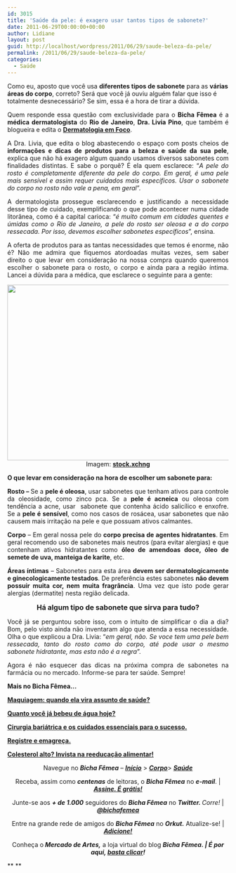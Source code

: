 ```yaml
---
id: 3015
title: 'Saúde da pele: é exagero usar tantos tipos de sabonete?'
date: 2011-06-29T00:00:00+00:00
author: Lidiane
layout: post
guid: http://localhost/wordpress/2011/06/29/saude-beleza-da-pele/
permalink: /2011/06/29/saude-beleza-da-pele/
categories:
  - Saúde
---
```

Como eu, aposto que você usa **diferentes tipos de sabonete** para as **várias áreas do corpo**, correto? Será que você já ouviu alguém falar que isso é totalmente desnecessário? Se sim, essa é a hora de tirar a dúvida.

<p style="text-align: justify;">
  Quem responde essa questão com exclusividade para o <strong>Bicha Fêmea</strong> é a <strong>médica dermatologista</strong> do <strong>Rio de Janeiro</strong>, <strong>Dra. Livia Pino</strong>, que também é blogueira e edita o <strong><a href="http://www.dermatologiaemfoco.blogspot.com/" target="_blank">Dermatologia em Foco</a></strong>.
</p>

<!--more-->

<p style="text-align: justify;">
  A Dra. Livia, que edita o blog abastecendo o espaço com posts cheios de <strong>informações e dicas de produtos para a beleza e saúde da sua pele</strong>, explica que não há exagero algum quando usamos diversos sabonetes com finalidades distintas. E sabe o porquê? É ela quem esclarece: “<em>A pele do rosto é completamente diferente da pele do corpo. Em geral, é uma pele mais sensível e assim requer cuidados mais específicos. Usar o sabonete do corpo no rosto não vale a pena, em geral</em>”.
</p>

<p style="text-align: justify;">
  A dermatologista prossegue esclarecendo e justificando a necessidade desse tipo de cuidado, exemplificando o que pode acontecer numa cidade litorânea, como é a capital carioca: “<em>é muito comum em cidades quentes e úmidas como o Rio de Janeiro, a pele do rosto ser oleosa e a do corpo ressecada. Por isso, devemos escolher sabonetes específicos</em>”, ensina.
</p>

<p style="text-align: justify;">
  A oferta de produtos para as tantas necessidades que temos é enorme, não é? Não me admira que fiquemos atordoadas muitas vezes, sem saber direito o que levar em consideração na nossa compra quando queremos escolher o sabonete para o rosto, o corpo e ainda para a região íntima. Lancei a dúvida para a médica, que esclarece o seguinte para a gente:
</p>

<p style="text-align: center;">
  <a href="http://www.trololodemulher.com.br/blog/wp-content/uploads/2011/06/saude-e-beleza-da-pele.jpg"><img class="alignnone size-full wp-image-6553" title="saúde e beleza da pele" src="http://www.trololodemulher.com.br/blog/wp-content/uploads/2011/06/saude-e-beleza-da-pele.jpg" alt="" width="600" height="400" /></a><br /> Imagem: <a href="http://www.sxc.hu/" target="_blank"><strong>stock.xchng</strong></a>
</p>

<p style="text-align: justify;">
  <strong>O que levar em consideração na hora de escolher um sabonete para:</strong>
</p>

<p style="text-align: justify;">
  <strong>Rosto – </strong>Se a <strong>pele é oleosa</strong>, usar sabonetes que tenham ativos para controle da oleosidade, como zinco pca. Se a <strong>pele é acneica</strong> ou oleosa com tendência a acne, usar  sabonete que contenha ácido salicílico e enxofre. Se a <strong>pele é sensível</strong>, como nos casos de rosácea, usar sabonetes que não causem mais irritação na pele e que possuam ativos calmantes.
</p>

<p style="text-align: justify;">
  <strong>Corpo</strong> – Em geral nossa pele do <strong>corpo precisa de agentes hidratantes</strong>. Em geral recomendo uso de sabonetes mais neutros (para evitar alergias) e que contenham ativos hidratantes como <strong>óleo de amendoas doce, óleo de semete de uva, manteiga de karite</strong>, etc.
</p>

<p style="text-align: justify;">
  <strong>Áreas íntimas</strong> – Sabonetes para esta área <strong>devem ser dermatologicamente e ginecologicamente testados</strong>. De preferência estes sabonetes <strong>não devem possuir muita cor, nem muita fragrância</strong>. Uma vez que isto pode gerar alergias (dermatite) nesta região delicada.
</p>

<p style="text-align: center;">
  <strong><span style="font-size: medium;">Há algum tipo de sabonete que sirva para tudo?</span></strong>
</p>

<p style="text-align: justify;">
  Você já se perguntou sobre isso, com o intuito de simplificar o dia a dia? Bom, pelo visto ainda não inventaram algo que atenda a essa necessidade. Olha o que explicou a Dra. Livia: “<em>em geral, não. Se voce tem uma pele bem ressecada, tanto do rosto como do corpo, até pode usar o mesmo sabonete hidratante, mas esta não é a regra</em>”.
</p>

<p style="text-align: justify;">
  Agora é não esquecer das dicas na próxima compra de sabonetes na farmácia ou no mercado. Informe-se para ter saúde. Sempre!
</p>

**Mais no Bicha Fêmea…**

**[Maquiagem: quando ela vira assunto de saúde?](http://www.trololodemulher.com.br/2011/06/08/maquiagem-saude-pele/)**

**[Quanto você já bebeu de água hoje?](http://www.trololodemulher.com.br/2011/06/03/agua-saude-2/)**

**[Cirurgia bariátrica e os cuidados essenciais para o sucesso.](http://www.trololodemulher.com.br/2011/03/18/cirurgia-bariatrica/)**

**[Registre e emagreça.](http://www.trololodemulher.com.br/2011/03/11/registre-e-emagreca/)**

**[Colesterol alto? Invista na reeducação alimentar!](http://www.trololodemulher.com.br/2010/12/03/reeducacao-alimentar/)**

<p style="text-align: center;">
  Navegue no <strong><em>Bicha Fêmea</em></strong> – <strong><em><a href="http://www.trololodemulher.com.br/">Início</a></em></strong> > <a href="http://www.trololodemulher.com.br/corpo/"><strong><em>Corpo</em></strong></a>> <strong><em><a href="http://www.trololodemulher.com.br/category/do-corpo/saude/">Saúde</a></em></strong>
</p>

<p style="text-align: center;">
  Receba, assim como <strong><em>centenas</em></strong> de leitoras, o <strong><em>Bicha Fêmea</em></strong> no <strong><em>e-mail</em></strong>. | <strong><em><a href="http://feedburner.google.com/fb/a/mailverify?uri=blogbichafemea&loc=pt_BR">Assine. É grátis!</a></em></strong>
</p>

<p style="text-align: center;">
  Junte-se aos <strong><em>+ de 1.000</em></strong> seguidores do <strong><em>Bicha Fêmea</em></strong> no <em><strong>Twitter. </strong>Corre!</em> | <strong><em><a href="http://twitter.com/bichafemea">@bichafemea</a></em></strong>
</p>

<p style="text-align: center;">
  Entre na grande rede de amigos do <strong><em>Bicha Fêmea</em></strong> no <strong><em>Orkut.</em></strong> Atualize-se! | <strong><em><a href="http://www.orkut.com.br/Main#Profile?uid=5161612886294499900">Adicione!</a></em></strong>
</p>

<p style="text-align: center;">
  Conheça o<strong><em> Mercado de Artes,</em></strong> a loja virtual do blog <strong><em>Bicha Fêmea. | É por aqui, </em></strong><a href="http://www.trololodemulher.com.br/loja/"><strong><em>basta clicar</em></strong></a><strong><em>!</em></strong>
</p>

** **
